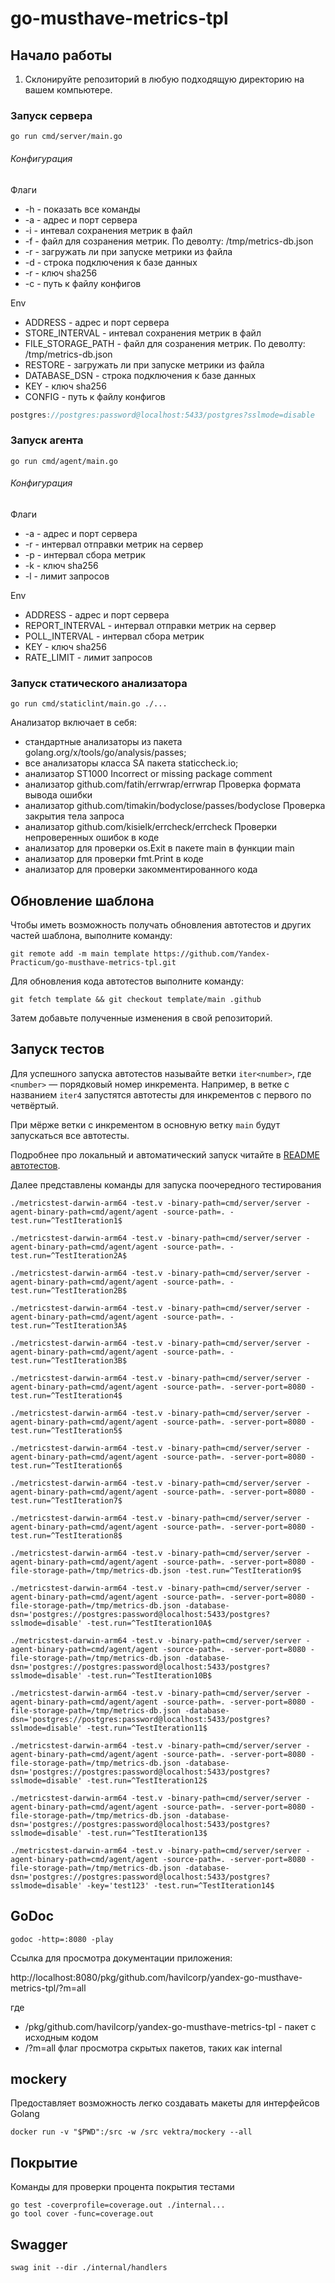 # go-musthave-metrics-tpl

## Начало работы

1. Склонируйте репозиторий в любую подходящую директорию на вашем компьютере.

### Запуск сервера

```shell
go run cmd/server/main.go
```

###### Конфигурация

Флаги

- -h - показать все команды
- -a - адрес и порт сервера
- -i - интевал сохранения метрик в файл
- -f - файл для созранения метрик. По деволту: /tmp/metrics-db.json
- -r - загружать ли при запуске метрики из файла
- -d - строка подключения к базе данных
- -r - ключ sha256
- -c - путь к файлу конфигов

Env

- ADDRESS - адрес и порт сервера
- STORE_INTERVAL - интевал сохранения метрик в файл
- FILE_STORAGE_PATH - файл для созранения метрик. По деволту: /tmp/metrics-db.json
- RESTORE - загружать ли при запуске метрики из файла
- DATABASE_DSN - строка подключения к базе данных
- KEY - ключ sha256
- CONFIG - путь к файлу конфигов

```go
postgres://postgres:password@localhost:5433/postgres?sslmode=disable
```

### Запуск агента

```shell
go run cmd/agent/main.go
```

###### Конфигурация

Флаги

- -a - адрес и порт сервера
- -r - интервал отправки метрик на сервер
- -p - интервал сбора метрик
- -k - ключ sha256
- -l - лимит запросов

Env

- ADDRESS - адрес и порт сервера
- REPORT_INTERVAL - интервал отправки метрик на сервер
- POLL_INTERVAL - интервал сбора метрик
- KEY - ключ sha256
- RATE_LIMIT - лимит запросов

### Запуск статического анализатора

```shell
go run cmd/staticlint/main.go ./...
```

Анализатор включает в себя:

- стандартные анализаторы из пакета golang.org/x/tools/go/analysis/passes;
- все анализаторы класса SA пакета staticcheck.io;
- анализатор ST1000 Incorrect or missing package comment
- анализатор github.com/fatih/errwrap/errwrap Проверка формата вывода ошибки
- анализатор github.com/timakin/bodyclose/passes/bodyclose Проверка закрытия тела запроса
- анализатор github.com/kisielk/errcheck/errcheck Проверки непроверенных ошибок в коде
- анализатор для проверки os.Exit в пакете main в функции main
- анализатор для проверки fmt.Print в коде
- анализатор для проверки закомментированного кода

## Обновление шаблона

Чтобы иметь возможность получать обновления автотестов и других частей шаблона, выполните команду:

```
git remote add -m main template https://github.com/Yandex-Practicum/go-musthave-metrics-tpl.git
```

Для обновления кода автотестов выполните команду:

```
git fetch template && git checkout template/main .github
```

Затем добавьте полученные изменения в свой репозиторий.

## Запуск тестов

Для успешного запуска автотестов называйте ветки `iter<number>`, где `<number>` — порядковый номер инкремента. Например, в ветке с названием `iter4` запустятся автотесты для инкрементов с первого по четвёртый.

При мёрже ветки с инкрементом в основную ветку `main` будут запускаться все автотесты.

Подробнее про локальный и автоматический запуск читайте в [README автотестов](https://github.com/Yandex-Practicum/go-autotests).

Далее представлены команды для запуска поочередного тестирования

```shell
./metricstest-darwin-arm64 -test.v -binary-path=cmd/server/server -agent-binary-path=cmd/agent/agent -source-path=. -test.run=^TestIteration1$
```

```shell
./metricstest-darwin-arm64 -test.v -binary-path=cmd/server/server -agent-binary-path=cmd/agent/agent -source-path=. -test.run=^TestIteration2A$
```

```shell
./metricstest-darwin-arm64 -test.v -binary-path=cmd/server/server -agent-binary-path=cmd/agent/agent -source-path=. -test.run=^TestIteration2B$
```

```shell
./metricstest-darwin-arm64 -test.v -binary-path=cmd/server/server -agent-binary-path=cmd/agent/agent -source-path=. -test.run=^TestIteration3A$
```

```shell
./metricstest-darwin-arm64 -test.v -binary-path=cmd/server/server -agent-binary-path=cmd/agent/agent -source-path=. -test.run=^TestIteration3B$
```

```shell
./metricstest-darwin-arm64 -test.v -binary-path=cmd/server/server -agent-binary-path=cmd/agent/agent -source-path=. -server-port=8080 -test.run=^TestIteration4$
```

```shell
./metricstest-darwin-arm64 -test.v -binary-path=cmd/server/server -agent-binary-path=cmd/agent/agent -source-path=. -server-port=8080 -test.run=^TestIteration5$
```

```shell
./metricstest-darwin-arm64 -test.v -binary-path=cmd/server/server -agent-binary-path=cmd/agent/agent -source-path=. -server-port=8080 -test.run=^TestIteration6$
```

```shell
./metricstest-darwin-arm64 -test.v -binary-path=cmd/server/server -agent-binary-path=cmd/agent/agent -source-path=. -server-port=8080 -test.run=^TestIteration7$
```

```shell
./metricstest-darwin-arm64 -test.v -binary-path=cmd/server/server -agent-binary-path=cmd/agent/agent -source-path=. -server-port=8080 -test.run=^TestIteration8$
```

```shell
./metricstest-darwin-arm64 -test.v -binary-path=cmd/server/server -agent-binary-path=cmd/agent/agent -source-path=. -server-port=8080 -file-storage-path=/tmp/metrics-db.json -test.run=^TestIteration9$
```

```shell
./metricstest-darwin-arm64 -test.v -binary-path=cmd/server/server -agent-binary-path=cmd/agent/agent -source-path=. -server-port=8080 -file-storage-path=/tmp/metrics-db.json -database-dsn='postgres://postgres:password@localhost:5433/postgres?sslmode=disable' -test.run=^TestIteration10A$
```

```shell
./metricstest-darwin-arm64 -test.v -binary-path=cmd/server/server -agent-binary-path=cmd/agent/agent -source-path=. -server-port=8080 -file-storage-path=/tmp/metrics-db.json -database-dsn='postgres://postgres:password@localhost:5433/postgres?sslmode=disable' -test.run=^TestIteration10B$
```

```shell
./metricstest-darwin-arm64 -test.v -binary-path=cmd/server/server -agent-binary-path=cmd/agent/agent -source-path=. -server-port=8080 -file-storage-path=/tmp/metrics-db.json -database-dsn='postgres://postgres:password@localhost:5433/postgres?sslmode=disable' -test.run=^TestIteration11$
```

```shell
./metricstest-darwin-arm64 -test.v -binary-path=cmd/server/server -agent-binary-path=cmd/agent/agent -source-path=. -server-port=8080 -file-storage-path=/tmp/metrics-db.json -database-dsn='postgres://postgres:password@localhost:5433/postgres?sslmode=disable' -test.run=^TestIteration12$
```

```shell
./metricstest-darwin-arm64 -test.v -binary-path=cmd/server/server -agent-binary-path=cmd/agent/agent -source-path=. -server-port=8080 -file-storage-path=/tmp/metrics-db.json -database-dsn='postgres://postgres:password@localhost:5433/postgres?sslmode=disable' -test.run=^TestIteration13$
```

```shell
./metricstest-darwin-arm64 -test.v -binary-path=cmd/server/server -agent-binary-path=cmd/agent/agent -source-path=. -server-port=8080 -file-storage-path=/tmp/metrics-db.json -database-dsn='postgres://postgres:password@localhost:5433/postgres?sslmode=disable' -key='test123' -test.run=^TestIteration14$
```

## GoDoc

```shell
godoc -http=:8080 -play
```

Ссылка для просмотра документации приложения:

http://localhost:8080/pkg/github.com/havilcorp/yandex-go-musthave-metrics-tpl/?m=all

где

- /pkg/github.com/havilcorp/yandex-go-musthave-metrics-tpl - пакет с исходным кодом
- /?m=all флаг просмотра скрытых пакетов, таких как internal

## mockery

Предоставляет возможность легко создавать макеты для интерфейсов Golang

```shell
docker run -v "$PWD":/src -w /src vektra/mockery --all
```

## Покрытие

Команды для проверки процента покрытия тестами

```shell
go test -coverprofile=coverage.out ./internal...
go tool cover -func=coverage.out
```

## Swagger

```shell
swag init --dir ./internal/handlers
```
